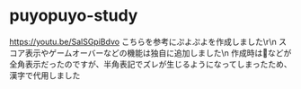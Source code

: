 # puyopuyo-study
https://youtu.be/SalSGpiBdvo
こちらを参考にぷよぷよを作成しました\r\n
スコア表示やゲームオーバーなどの機能は独自に追加しました\n
作成時は🔳などが全角表示だったのですが、半角表記でズレが生じるようになってしまったため、漢字で代用しました
